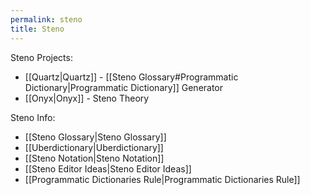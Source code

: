 ```yaml
---
permalink: steno
title: Steno
---
```

Steno Projects:

- [[Quartz|Quartz]] -  [[Steno Glossary#Programmatic Dictionary|Programmatic Dictionary]] Generator
- [[Onyx|Onyx]] - Steno Theory

Steno Info:

- [[Steno Glossary|Steno Glossary]]
- [[Uberdictionary|Uberdictionary]]
- [[Steno Notation|Steno Notation]]
- [[Steno Editor Ideas|Steno Editor Ideas]]
- [[Programmatic Dictionaries Rule|Programmatic Dictionaries Rule]]